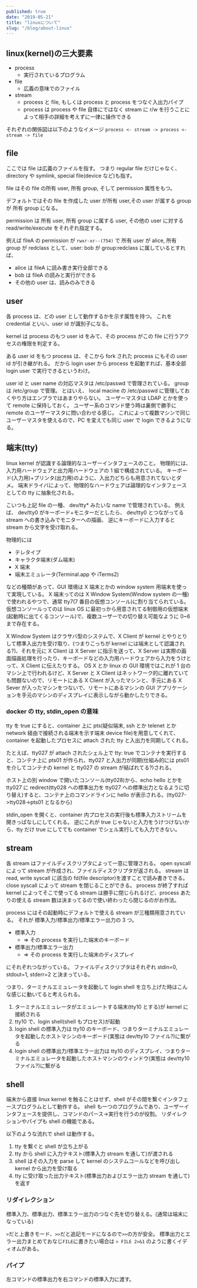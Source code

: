 ```yaml
---
published: true
date: "2019-05-21"
title: "linuxについて"
slug: "/blog/about-linux"
---
```


## linux(kernel)の三大要素

- process
  - 実行されているプログラム
- file
  - 広義の意味でのファイル
- stream
  - process と file, もしくは process と process をつなぐ入出力パイプ
  - process は process や file 自体にではなく stream に r/w を行うことによって相手の詳細を考えずに一律に操作できる

それぞれの関係図は以下のようなイメージ
`process <- stream -> process <- stream -> file`

## file

ここでは file は広義のファイルを指す。
つまり regular file だけじゃなく、directory や symlink, special file(device など)も指す。

file はその file の所有 user, 所有 group, そして permission 属性をもつ。

デフォルトではその file を作成した user が所有 user,その user が属する group が 所有 group になる。

permission は 所有 user, 所有 group に属する user, その他の user に対する read/write/execute をそれぞれ指定する。

例えば fileA の permission が `rwxr-xr--(754)` で 所有 user が alice, 所有 group が redclass として、user: bob が group:redclass に属しているとすれば、

- alice は fileA に読み書き実行全部できる
- bob は fileA の読みと実行ができる
- その他の user は、読みのみできる

## user

各 process は、どの user として動作するかを示す属性を持つ。
これを credential といい、user id が識別子になる。

kernel は process のもつ user id をみて、その process がこの file に行うアクセスの権限を判定する。

ある user id をもつ process は、そこから fork された process にもその user id が引き継がれる。
だから login user から process を起動すれば、基本全部 login user で実行できるというわけ。

user id と user name の対応マスタは /etc/passwd で管理されている。
group は /etc/group で管理。
とはいえ、 local macine の /etc/passwd に管理しておくやり方はエンプラではあまりやらない。
ユーザーマスタは LDAP とかを使って remote に保持しておく。
ユーザー系のコマンド使う時は裏側で勝手に remote のユーザーマスタに問い合わせる感じ。
これによって複数マシンで同じユーザーマスタを使えるので、PC を変えても同じ user で login できるようになる。

## 端末(tty)

linux kernel が認識する論理的なユーザーインタフェースのこと。
物理的には、入力用ハードウェアと出力用ハードウェアの 1 組で構成されている。
キーボード(入力用)+プリンタ(出力用)のように、入出力どちらも用意されてないとダメ。
端末ドライバによって、物理的なハードウェアは論理的なインタフェースとしての tty に抽象化される。

こいつも上記 file の一種、 dev/tty\* みたいな name で管理されている。
例えば、 dev/tty0 がキーボード+モニターだとしたら、 dev/tty0 とつながってる stream への書き込みでモニターへの描画、 逆にキーボードに入力すると stream から文字を受け取れる。

物理的には

- テレタイプ
- キャラクタ端末(ダム端末)
- X 端末
- 端末エミュレータ(Terminal.app や iTerms2)

などの種類があって、GUI 環境は X 端末とかの window system 用端末を使って実現している。
X 端末ってのは X Window System(Window system の一種)で使われるやつで、通常 tty7(7 番目の仮想コンソール)に割り当てられている。
仮想コンソールってのは linux OS に最初っから用意されてる制御用の仮想端末(起動時に出てくるコンソール)で、複数ユーザーでの切り替え可能なように 0~6 まで存在する。

X Window System はクラサバ型のシステムで、X Client が kernel とやりとりして標準入出力を受け取り、(つまりこっちが kernel には端末として認識される?)、それを元に X Client は X Server に指示を送って、X Server は実際の画面描画処理を行ったり、キーボードなどの入力用ハードウェアから入力をうけとって、X Client に伝えたりする。
OS X とか linux の GUI 環境ではこれが 1 台のマシン上で行われるけど、X Server と X Client はネットワーク的に離れていても問題ないので、リモートにある X Client が入ったマシンと、手元にある X Sever が入ったマシンをつないで、リモートにあるマシンの GUI アプリケーションを手元のマシンのディスプレイに表示しながら動かしたりできる。

### docker の tty, stdin_open の意味

tty を true にすると、container 上に pts(疑似端末, ssh とか telenet とか network 経由で接続される端末を示す端末 device file)を用意してくれて、container を起動したプロセスに attach された tty と入出力を同期してくれる。

たとえば、tty027 が attach されたシェル上で tty: true でコンテナを実行すると、コンテナ上に pts01 が作られ、tty027 と入出力が同期(仕組み的には pts01 を介してコンテナの kernel と tty027 の stream が結ばれてる?)される。

ホスト上の別 window で開いたコンソール(tty028)から、echo hello とかを tty027 に redirect(tty028 への標準出力を tty027 への標準出力となるように切り替え)すると、コンテナ上のコマンドラインに hello が表示される。(tty027->tty028->pts01 となるから)

stdin_open を開くと、container 内プロセスの実行後も標準入力ストリームを開きっぱなしにしてくれる。
逆にこれが true じゃないと入力をうけつけないから、tty だけ true にしてても container でシェル実行しても入力できない。

## stream

各 stream はファイルディスクリプタによって一意に管理される。
open syscall によって stream が作成され、ファイルディスクリプタが返される。
stream は read, write syscall に該当の fd(file descriptor)を渡すことで読み書きできる。
close syscall によって stream を閉じることができる。
process が終了すれば kernel によってそこで使ってる stream は勝手に閉じられるけど、process あたりの使える stream 数は決まってるので使い終わったら閉じるのがお作法。

process にはその起動時にデフォルトで使える stream が三種類用意されている。
それが 標準入力/標準出力/標準エラー出力の 3 つ。

- 標準入力
  - => その process を実行した端末のキーボード
- 標準出力/標準エラー出力
  - => その process を実行した端末のディスプレイ

にそれぞれつながっている。
ファイルディスクリプタはそれぞれ stdin=0, stdout=1, stderr=2 と決まっている。

つまり、ターミナルエミュレータを起動して login shell を立ち上げた時はこんな感じに動いてると考えられる。

1. ターミナルエミュレータがエミュレートする端末(tty10 とする)が kernel に接続される
2. tty10 で、login shell(shell もプロセス)が起動
3. login shell の標準入力は tty10 のキーボード、つまりターミナルエミュレータを起動したホストマシンのキーボード(実態は dev/tty10 ファイル?)に繋がる
4. login shell の標準出力/標準エラー出力は tty10 のディスプレイ、つまりターミナルエミュレータを起動したホストマシンのウィンドウ(実態は dev/tty10 ファイル?)に繋がる

## shell

端末から直接 linux kernel を触ることはせず、shell がその間を繋ぐインタフェースプログラムとして動作する。
shell も一つのプログラムであり、ユーザーインタフェースを提供し、コマンドのパース->実行を行うのが役割。
リダイレクションやパイプも shell の機能である。

以下のような流れで shell は動作する。

1. tty を繋ぐと shell が立ち上がる
2. tty から shell に入力テキスト(標準入力 stream を通して)が渡される
3. shell はその入力を parse して kernel のシステムコールなどを呼び出し kernel から出力を受け取る
4. tty に受け取った出力テキスト(標準出力およびエラー出力 stream を通して)を返す

### リダイレクション

標準入力、標準出力、標準エラー出力のつなぐ先を切り替える。(通常は端末になっている)

`>`だと上書きモード、`>>`だと追記モードになるので`>>`の方が安全。
標準出力とエラー出力まとめておなじ`FILE`に書きたい場合は `> FILE 2>&1` のように書くイディオムがある。

### パイプ

左コマンドの標準出力を右コマンドの標準入力に渡す。
